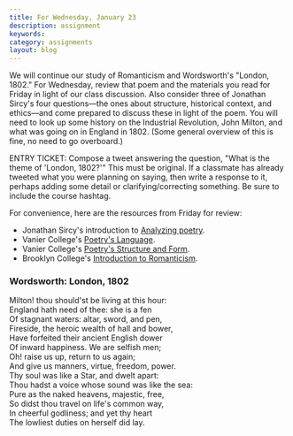 ```yaml
---
title: For Wednesday, January 23
description: assignment
keywords: 
category: assignments
layout: blog
---
```


We will continue our study of Romanticism and Wordsworth's "London, 1802." For Wednesday, review that poem and the materials you read for Friday in light of our class discussion. Also consider three of Jonathan Sircy's four questions—the ones about structure, historical context, and ethics—and come prepared to discuss these in light of the poem. You will need to look up some history on the Industrial Revolution, John Milton, and what was going on in England in 1802. (Some general overview of this is fine, no need to go overboard.)

ENTRY TICKET: Compose a tweet answering the question, "What is the theme of 'London, 1802?'" This must be original. If a classmate has already tweeted what you were planning on saying, then write a response to it, perhaps adding some detail or clarifying/correcting something. Be sure to include the course hashtag.

For convenience, here are the resources from Friday for review:

- Jonathan Sircy's introduction to [Analyzing poetry][poetry].  
- Vanier College's [Poetry's Language][language].  
- Vanier College's [Poetry's Structure and Form][structure].  
- Brooklyn College's [Introduction to Romanticism][romanticism].


### Wordsworth: London, 1802 ###

Milton! thou should'st be living at this hour:  
England hath need of thee: she is a fen  
Of stagnant waters: altar, sword, and pen,  
Fireside, the heroic wealth of hall and bower,  
Have forfeited their ancient English dower  
Of inward happiness. We are selfish men;  
Oh! raise us up, return to us again;  
And give us manners, virtue, freedom, power.  
Thy soul was like a Star, and dwelt apart:  
Thou hadst a voice whose sound was like the sea:  
Pure as the naked heavens, majestic, free,  
So didst thou travel on life's common way,  
In cheerful godliness; and yet thy heart  
The lowliest duties on herself did lay.

[poetry]: http://kshaffer.github.com/musicianshipResources/analyzingPoetry.html
[romanticism]: http://academic.brooklyn.cuny.edu/english/melani/cs6/rom.html
[language]: http://www.vaniercollege.qc.ca/tlc//tipsheets/reading-and-analyzing/poetry-language.pdf
[structure]: http://www.vaniercollege.qc.ca/tlc//tipsheets/reading-and-analyzing/poem-form-and-structure.pdf